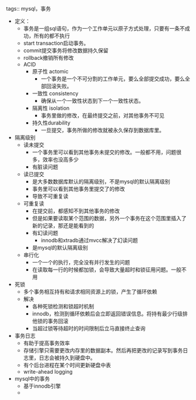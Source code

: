 tags:: mysql，事务

- 定义：
	- 事务是一组sql语句，作为一个工作单元以原子方式处理，只要有一条不成功，所有的都不执行
	- start transaction启动事务。
	- commit提交事务将修改数据持久保留
	- rollback撤销所有修改
	- ACID
		- 原子性 actomic
			- 一个事务是一个不可分割的工作单元，要么全部提交成功，要么全部回滚失败。
		- 一致性 consistency
			- 确保从一个一致性状态到下一个一致性状态。
		- 隔离性 isolation
			- 事务里做的修改，在最终提交之前，对其他事务不可见
		- 持久性durability
			- 一旦提交，事务所做的修改就被永久保存到数据库里。
- 隔离级别
	- 读未提交
		- 一个事务里可以看到其他事务未提交的修改。一般都不用，问题很多，效率也没高多少
		- 有脏读问题
	- 读已提交
		- 是大多数数据库默认的隔离级别，不是mysql的默认隔离级别
		- 事务里可以看到其他事务里提交了的修改
		- 导致不可重复读
	- 可重复读
		- 在提交前，都感知不到其他事务的修改
		- 但是如果要读取某个范围的数据，另外一个事务在这个范围里插入了新的记录，那还是能看到的
		- 有幻读问题
			- innodb和xtradb通过mvcc解决了幻读问题
		- 是mysql的默认隔离级别
	- 串行化
		- 一个一个的执行，完全没有并行发生的问题
		- 在读取每一行的时候都加锁，会导致大量超时和锁征用问题。一般不用
- 死锁
	- 多个事务相互持有和请求相同资源上的锁，产生了循环依赖
	- 解决
		- 各种死锁检测和锁超时机制
		- innodb，检测到循环依赖后会立即返回错误信息。将持有最少行级排他锁的事务回滚
		- 当超过锁等待超时的时间限制后立马直接终止查询
- 事务日志
	- 有助于提高事务效率
	- 存储引擎只需要更改内存里的数据副本。然后再把更改的记录写到事务日志里，日志会被持久到硬盘中。
	- 有个后台进程在某个时间更新硬盘中表
	- write-ahead logging
- mysql中的事务
	- 基于innodb引擎
	-